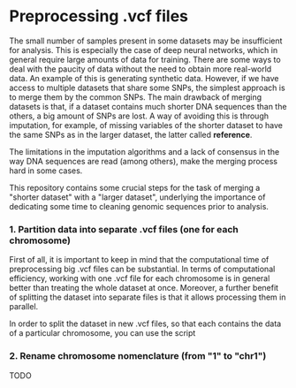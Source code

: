 # Preprocessing .vcf files

The small number of samples present in some datasets may be insufficient for analysis. This is especially the case of deep neural networks, which in general require large amounts of data for training. There are some ways to deal with the paucity of data without the need to obtain more real-world data. An example of this is generating synthetic data. However, if we have access to multiple datasets that share some SNPs, the simplest approach is to merge them by the common SNPs. The main drawback of merging datasets is that, if a dataset contains much shorter DNA sequences than the others, a big amount of SNPs are lost. A way of avoiding this is through imputation, for example, of missing variables of the shorter dataset to have the same SNPs as in the larger dataset, the latter called **reference**.

The limitations in the imputation algorithms and a lack of consensus in the way DNA sequences are read (among others), make the merging process hard in some cases.

This repository contains some crucial steps for the task of merging a "shorter dataset" with a "larger dataset", underlying the importance of dedicating some time to cleaning genomic sequences prior to analysis.  

### 1. Partition data into separate .vcf files (one for each chromosome)

First of all, it is important to keep in mind that the computational time of preprocessing big .vcf files can be substantial. In terms of computational efficiency, working with one .vcf file for each chromosome is in general better than treating the whole dataset at once. Moreover, a further benefit of splitting the dataset into separate files is that it allows processing them in parallel.

In order to split the dataset in new .vcf files, so that each contains the data of a particular chromosome, you can use the script 

### 2. Rename chromosome nomenclature (from "1" to "chr1")


TODO
